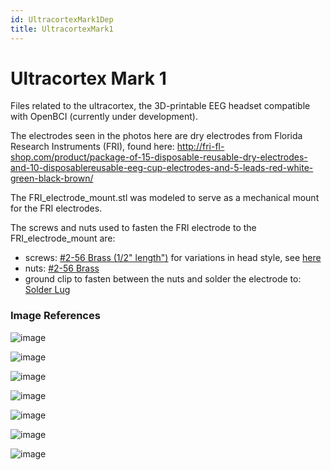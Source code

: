 ```yaml
---
id: UltracortexMark1Dep
title: UltracortexMark1
---
```


# Ultracortex Mark 1

Files related to the ultracortex, the 3D-printable EEG headset compatible with OpenBCI (currently under development).

The electrodes seen in the photos here are dry electrodes from Florida Research Instruments (FRI), found here: http://fri-fl-shop.com/product/package-of-15-disposable-reusable-dry-electrodes-and-10-disposablereusable-eeg-cup-electrodes-and-5-leads-red-white-green-black-brown/

The FRI_electrode_mount.stl was modeled to serve as a mechanical mount for the FRI electrodes.

The screws and nuts used to fasten the FRI electrode to the FRI_electrode_mount are:

- screws: [#2-56 Brass (1/2" length")](http://www.mcmaster.com/#91802a081/=xd3x3s) for variations in head style, see [here](http://www.mcmaster.com/#machine-screws/=xd3ycd)
- nuts:  [#2-56 Brass](https://www.boltdepot.com/Product-Details.aspx?product=7210)
- ground clip to fasten between the nuts and solder the electrode to: [Solder Lug](http://www.digikey.com/product-search/en/connectors-interconnects/terminals-solder-lug-connectors/1442863)

### Image References


![image](assets/DepImages/full.PNG)

![image](assets/DepImages/1020.png)

![image](assets/DepImages/top.JPG)

![image](assets/DepImages/inside.png)

![image](assets/DepImages/trode.JPG)

![image](assets/DepImages/trode2.JPG)

![image](assets/DepImages/trodes.png)
